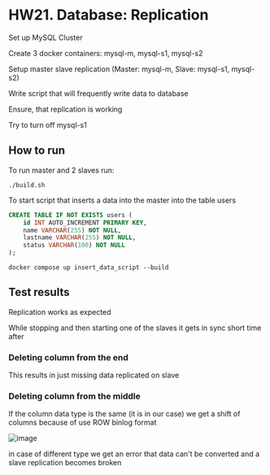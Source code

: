 # HW21. Database: Replication

Set up MySQL Cluster

Create 3 docker containers: mysql-m, mysql-s1, mysql-s2

Setup master slave replication (Master: mysql-m, Slave: mysql-s1, mysql-s2)

Write script that will frequently write data to database

Ensure, that replication is working

Try to turn off mysql-s1

## How to run

To run master and 2 slaves run:
```
./build.sh
```

To start script that inserts a data into the master into the table users

```sql
CREATE TABLE IF NOT EXISTS users (
    id INT AUTO_INCREMENT PRIMARY KEY,
    name VARCHAR(255) NOT NULL,
    lastname VARCHAR(255) NOT NULL,
    status VARCHAR(100) NOT NULL
);

```


```
docker compose up insert_data_script --build
```

## Test results

Replication works as expected 

While stopping and then starting one of the slaves it gets in sync short time after

### Deleting column from the end

This results in just missing data replicated on slave

### Deleting column from the middle

If the column data type is the same (it is in our case) we get a shift of columns because of use ROW binlog format

![image](https://github.com/neronasee/prjctr/assets/15675643/b973b193-0818-464b-8881-06d35a826fbd)


in case of different type we get an error that data can't be converted and a slave replication becomes broken
